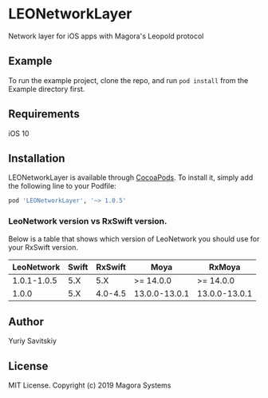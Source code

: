 # LEONetworkLayer
Network layer for iOS apps with Magora's Leopold protocol


## Example
To run the example project, clone the repo, and run `pod install` from the Example directory first.


## Requirements
iOS 10


## Installation

LEONetworkLayer is available through [CocoaPods](http://cocoapods.org). To install
it, simply add the following line to your Podfile:

```ruby
pod 'LEONetworkLayer', '~> 1.0.5'
```

### LeoNetwork version vs RxSwift version.

Below is a table that shows which version of LeoNetwork you should use for
your RxSwift version.

| LeoNetwork  | Swift | RxSwift | Moya          | RxMoya          |
| ----------- | ----- | ------- | ------------- |---------------- |
| 1.0.1-1.0.5 | 5.X   | 5.X     | >= 14.0.0     | >= 14.0.0       |
| 1.0.0       | 5.X   | 4.0-4.5 | 13.0.0-13.0.1 | 13.0.0-13.0.1   |

## Author
Yuriy Savitskiy

## License
MIT License. Copyright (c) 2019 Magora Systems

